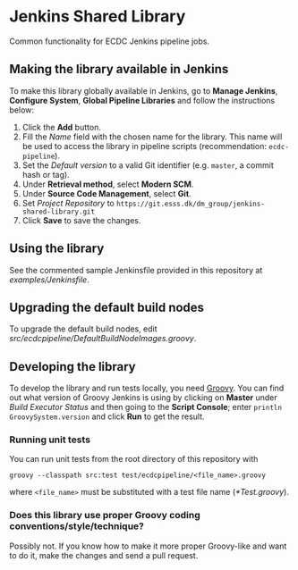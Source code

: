 # Jenkins Shared Library

Common functionality for ECDC Jenkins pipeline jobs.


## Making the library available in Jenkins

To make this library globally available in Jenkins, go to **Manage Jenkins**, **Configure System**, **Global Pipeline Libraries** and follow the instructions below:

1. Click the **Add** button.
2. Fill the *Name* field with the chosen name for the library. This name will be used to access the library in pipeline scripts (recommendation: `ecdc-pipeline`).
3. Set the *Default version* to a valid Git identifier (e.g. `master`, a commit hash or tag).
4. Under **Retrieval method**, select **Modern SCM**.
5. Under **Source Code Management**, select **Git**.
6. Set *Project Repository* to `https://git.esss.dk/dm_group/jenkins-shared-library.git`
7. Click **Save** to save the changes.


## Using the library

See the commented sample Jenkinsfile provided in this repository at *examples/Jenkinsfile*.


## Upgrading the default build nodes

To upgrade the default build nodes, edit *src/ecdcpipeline/DefaultBuildNodeImages.groovy*.


## Developing the library

To develop the library and run tests locally, you need [Groovy](http://www.groovy-lang.org). You can find out what version of Groovy Jenkins is using by clicking on **Master** under *Build Executor Status* and then going to the **Script Console**; enter `println GroovySystem.version` and click **Run** to get the result.


### Running unit tests

You can run unit tests from the root directory of this repository with
```
groovy --classpath src:test test/ecdcpipeline/<file_name>.groovy
```
where `<file_name>` must be substituted with a test file name (_*Test.groovy_).


### Does this library use proper Groovy coding conventions/style/technique?

Possibly not. If you know how to make it more proper Groovy-like and want to do it, make the changes and send a pull request.
